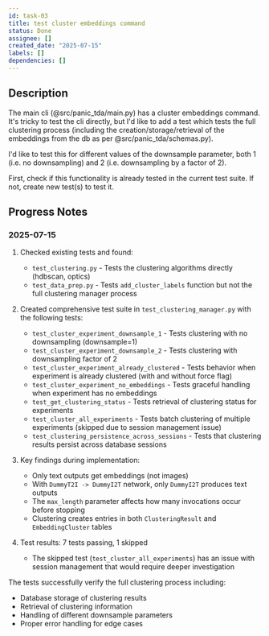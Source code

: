 ```yaml
---
id: task-03
title: test cluster embeddings command
status: Done
assignee: []
created_date: "2025-07-15"
labels: []
dependencies: []
---
```


## Description

The main cli (@src/panic_tda/main.py) has a cluster embeddings command. It's
tricky to test the cli directly, but I'd like to add a test which tests the full
clustering process (including the creation/storage/retrieval of the embeddings
from the db as per @src/panic_tda/schemas.py).

I'd like to test this for different values of the downsample parameter, both 1
(i.e. no downsampling) and 2 (i.e. downsampling by a factor of 2).

First, check if this functionality is already tested in the current test suite.
If not, create new test(s) to test it.

## Progress Notes

### 2025-07-15

1. Checked existing tests and found:

   - `test_clustering.py` - Tests the clustering algorithms directly (hdbscan,
     optics)
   - `test_data_prep.py` - Tests `add_cluster_labels` function but not the full
     clustering manager process

2. Created comprehensive test suite in `test_clustering_manager.py` with the
   following tests:

   - `test_cluster_experiment_downsample_1` - Tests clustering with no
     downsampling (downsample=1)
   - `test_cluster_experiment_downsample_2` - Tests clustering with downsampling
     factor of 2
   - `test_cluster_experiment_already_clustered` - Tests behavior when
     experiment is already clustered (with and without force flag)
   - `test_cluster_experiment_no_embeddings` - Tests graceful handling when
     experiment has no embeddings
   - `test_get_clustering_status` - Tests retrieval of clustering status for
     experiments
   - `test_cluster_all_experiments` - Tests batch clustering of multiple
     experiments (skipped due to session management issue)
   - `test_clustering_persistence_across_sessions` - Tests that clustering
     results persist across database sessions

3. Key findings during implementation:

   - Only text outputs get embeddings (not images)
   - With `DummyT2I -> DummyI2T` network, only `DummyI2T` produces text outputs
   - The `max_length` parameter affects how many invocations occur before
     stopping
   - Clustering creates entries in both `ClusteringResult` and
     `EmbeddingCluster` tables

4. Test results: 7 tests passing, 1 skipped
   - The skipped test (`test_cluster_all_experiments`) has an issue with session
     management that would require deeper investigation

The tests successfully verify the full clustering process including:

- Database storage of clustering results
- Retrieval of clustering information
- Handling of different downsample parameters
- Proper error handling for edge cases
